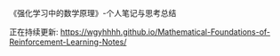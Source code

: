 《强化学习中的数学原理》-个人笔记与思考总结

正在持续更新: https://wgyhhhh.github.io/Mathematical-Foundations-of-Reinforcement-Learning-Notes/
